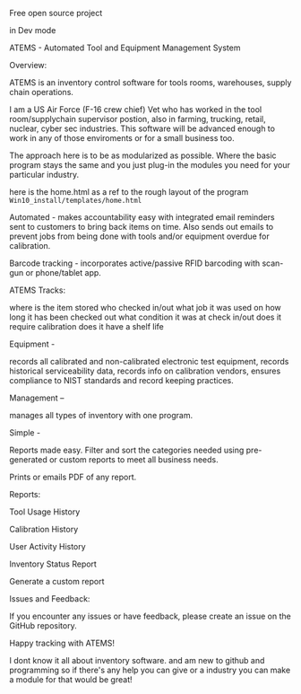 Free open source project

in Dev mode


ATEMS - Automated Tool and Equipment Management System

Overview:

ATEMS is an inventory control software for tools rooms, warehouses, supply chain operations. 

I am a US Air Force (F-16 crew chief) Vet who has worked in the tool room/supplychain supervisor postion, also in farming, trucking, retail, nuclear, cyber sec industries. This software will be advanced enough to work in any of those enviroments or for a small business too.

The approach here is to be as modularized as possible. Where the basic program stays the same and you just plug-in the modules you need for your particular industry. 


here is the home.html as a ref to the rough layout of the program 
`Win10_install/templates/home.html`

Automated - makes accountability easy with integrated email reminders sent to customers to bring back items on time. Also sends out emails to prevent jobs from being done with tools and/or equipment overdue for calibration. 

Barcode tracking - incorporates active/passive RFID barcoding with scan-gun or phone/tablet app. 


ATEMS Tracks:

where is the item stored
who checked in/out
what job it was used on
how long it has been checked out
what condition it was at check in/out
does it require calibration
does it have a shelf life




Equipment - 

records all calibrated and non-calibrated electronic test equipment, 
records historical serviceability data,
records info on calibration vendors,
ensures compliance to NIST standards and record keeping practices.



Management –

manages all types of inventory with one program.



Simple -

Reports made easy. Filter and sort the categories needed using pre-generated or custom reports to meet all business needs.

Prints or emails PDF of any report.
 


Reports:

Tool Usage History

Calibration History

User Activity History

Inventory Status Report

Generate a custom report

Issues and Feedback:



If you encounter any issues or have feedback, please create an issue on the GitHub repository.

Happy tracking with ATEMS!

I dont know it all about inventory software. and am new to github and programming so if there's any help you can give or a industry you can make a module for that would be great! 
